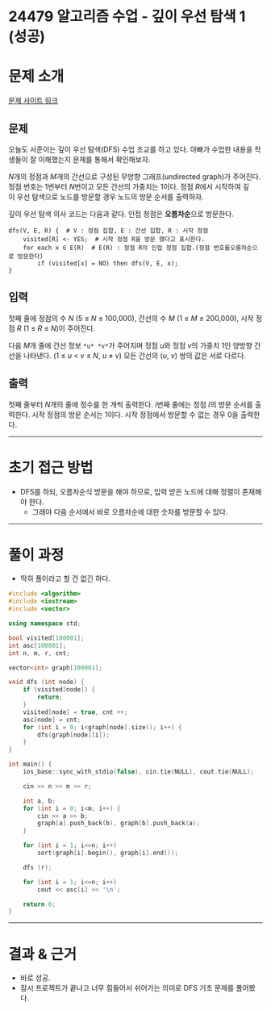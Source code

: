 # 24479 알고리즘 수업 - 깊이 우선 탐색 1 (성공)

# 문제 소개

[문제 사이트 링크](https://www.acmicpc.net/problem/24479)

## 문제

오늘도 서준이는 깊이 우선 탐색(DFS) 수업 조교를 하고 있다. 아빠가 수업한 내용을 학생들이 잘 이해했는지 문제를 통해서 확인해보자.

*N*개의 정점과 *M*개의 간선으로 구성된 무방향 그래프(undirected graph)가 주어진다. 정점 번호는 1번부터 *N*번이고 모든 간선의 가중치는 1이다. 정점 *R*에서 시작하여 깊이 우선 탐색으로 노드를 방문할 경우 노드의 방문 순서를 출력하자.

깊이 우선 탐색 의사 코드는 다음과 같다. 인접 정점은 **오름차순**으로 방문한다.

```
dfs(V, E, R) {  # V : 정점 집합, E : 간선 집합, R : 시작 정점
    visited[R] <- YES;  # 시작 정점 R을 방문 했다고 표시한다.
    for each x ∈ E(R)  # E(R) : 정점 R의 인접 정점 집합.(정점 번호를오름차순으로 방문한다)
        if (visited[x] = NO) then dfs(V, E, x);
}
```

## 입력

첫째 줄에 정점의 수 *N* (5 ≤ *N* ≤ 100,000), 간선의 수 *M* (1 ≤ *M* ≤ 200,000), 시작 정점 *R* (1 ≤ *R* ≤ *N*)이 주어진다.

다음 *M*개 줄에 간선 정보 `*u* *v*`가 주어지며 정점 *u*와 정점 *v*의 가중치 1인 양방향 간선을 나타낸다. (1 ≤ *u* < *v* ≤ *N*, *u* ≠ *v*) 모든 간선의 (*u*, *v*) 쌍의 값은 서로 다르다.

## 출력

첫째 줄부터 *N*개의 줄에 정수를 한 개씩 출력한다. *i*번째 줄에는 정점 *i*의 방문 순서를 출력한다. 시작 정점의 방문 순서는 1이다. 시작 정점에서 방문할 수 없는 경우 0을 출력한다.

---

# 초기 접근 방법

- DFS를 하되, 오름차순식 방문을 해야 하므로, 입력 받은 노드에 대해 정렬이 존재해야 한다.
    - 그래야 다음 순서에서 바로 오름차순에 대한 숫자를 방문할 수 있다.
    

---

# 풀이 과정

- 딱히 풀이라고 할 건 없긴 하다.

```cpp
#include <algorithm>
#include <iostream>
#include <vector>

using namespace std;

bool visited[100001];
int asc[100001];
int n, m, r, cnt;

vector<int> graph[100001];

void dfs (int node) {
    if (visited[node]) {
        return;
    }
    visited[node] = true, cnt ++;
    asc[node] = cnt;
    for (int i = 0; i<graph[node].size(); i++) {
        dfs(graph[node][i]);
    }
}

int main() {
    ios_base::sync_with_stdio(false), cin.tie(NULL), cout.tie(NULL);

    cin >> n >> m >> r;

    int a, b;
    for (int i = 0; i<m; i++) {
        cin >> a >> b;
        graph[a].push_back(b), graph[b].push_back(a);
    }

    for (int i = 1; i<=n; i++)
        sort(graph[i].begin(), graph[i].end());

    dfs (r);

    for (int i = 1; i<=n; i++)
        cout << asc[i] << '\n';

    return 0;
}

```

---

# 결과 & 근거

- 바로 성공.
- 잠시 프로젝트가 끝나고 너무 힘들어서 쉬어가는 의미로 DFS 기초 문제를 풀어봤다.
